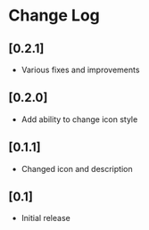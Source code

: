 # Change Log

## [0.2.1]

- Various fixes and improvements

## [0.2.0]

- Add ability to change icon style

## [0.1.1]

- Changed icon and description

## [0.1]

- Initial release
